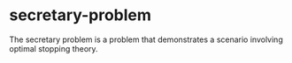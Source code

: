 # secretary-problem
The secretary problem is a problem that demonstrates a scenario involving optimal stopping theory.
